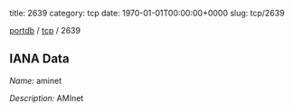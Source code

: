 title: 2639
category: tcp
date: 1970-01-01T00:00:00+0000
slug: tcp/2639

[portdb](/) / [tcp](/category/tcp.html) / 2639


## IANA Data

_Name:_ aminet

_Description:_ AMInet


